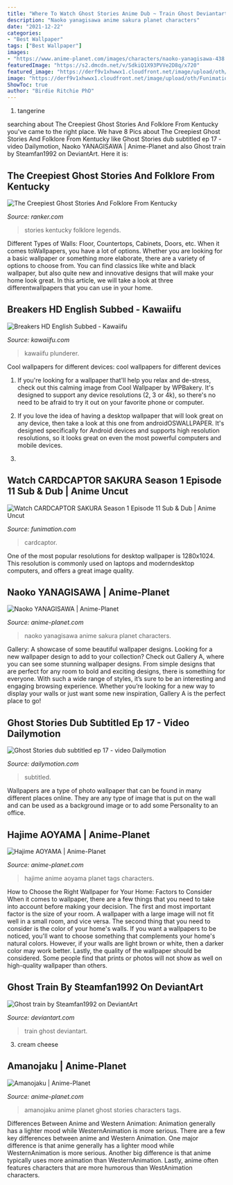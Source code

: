 ```yaml
---
title: "Where To Watch Ghost Stories Anime Dub ~ Train Ghost Deviantart"
description: "Naoko yanagisawa anime sakura planet characters"
date: "2021-12-22"
categories:
- "Best Wallpaper"
tags: ["Best Wallpaper"]
images:
- "https://www.anime-planet.com/images/characters/naoko-yanagisawa-438.jpg"
featuredImage: "https://s2.dmcdn.net/v/SdkiQ1X93PVVe2D8q/x720"
featured_image: "https://derf9v1xhwwx1.cloudfront.net/image/upload/oth/FunimationStoreFront/2194342/English/2194342_English_KeyArt-OfficialVideoImage_24bd8db3-5e8a-ea11-82a8-dd291e252010.jpg"
image: "https://derf9v1xhwwx1.cloudfront.net/image/upload/oth/FunimationStoreFront/2194342/English/2194342_English_KeyArt-OfficialVideoImage_24bd8db3-5e8a-ea11-82a8-dd291e252010.jpg"
ShowToc: true
author: "Birdie Ritchie PhD"
---
```



1. tangerine 

	

		
searching about The Creepiest Ghost Stories And Folklore From Kentucky you've came to the right place. We have 8 Pics about The Creepiest Ghost Stories And Folklore From Kentucky like Ghost Stories dub subtitled ep 17 - video Dailymotion, Naoko YANAGISAWA | Anime-Planet and also Ghost train by Steamfan1992 on DeviantArt. Here it is:
		
    
## The Creepiest Ghost Stories And Folklore From Kentucky

<img loading=lazy src="https://imgix.ranker.com/list_og_img/123/2455673/original/kentucky-creepy-stories-legends-u2?fm=pjpg&amp;q=80" onerror="this.onerror=null;this.src='https://tse3.mm.bing.net/th?id=OIP.eOeV3g33EyR8n2YexluMPQHaD1&amp;pid=15.1';" alt="The Creepiest Ghost Stories And Folklore From Kentucky">

_Source: ranker.com_

>stories kentucky folklore legends. 

	

Different Types of Walls: Floor, Countertops, Cabinets, Doors, etc.
When it comes toWallpapers, you have a lot of options. Whether you are looking for a basic wallpaper or something more elaborate, there are a variety of options to choose from. You can find classics like white and black wallpaper, but also quite new and innovative designs that will make your home look great. In this article, we will take a look at three differentwallpapers that you can use in your home.

    
## Breakers HD English Subbed - Kawaiifu

<img loading=lazy src="https://kawaiifu.com/wp-content/uploads/bfi_thumb/Breakers-Anime-ojjq47wuq07n8hjrwo1atzu3u48nvygetg15xuiw68.jpg" onerror="this.onerror=null;this.src='https://tse2.mm.bing.net/th?id=OIP.3R_QxAmxYy9imBuoQRijOAHaLQ&amp;pid=15.1';" alt="Breakers HD English Subbed - Kawaiifu">

_Source: kawaiifu.com_

>kawaiifu plunderer. 

	

Cool wallpapers for different devices:
cool wallpapers for different devices 

1. If you're looking for a wallpaper that'll help you relax and de-stress, check out this calming image from Cool Wallpaper by WPBakery. It's designed to support any device resolutions (2, 3 or 4k), so there's no need to be afraid to try it out on your favorite phone or computer.

2. If you love the idea of having a desktop wallpaper that will look great on any device, then take a look at this one from androidOSWALLPAPER. It's designed specifically for Android devices and supports high resolution resolutions, so it looks great on even the most powerful computers and mobile devices.

3.

    
## Watch CARDCAPTOR SAKURA Season 1 Episode 11 Sub &amp; Dub | Anime Uncut

<img loading=lazy src="https://derf9v1xhwwx1.cloudfront.net/image/upload/oth/FunimationStoreFront/2194342/English/2194342_English_KeyArt-OfficialVideoImage_24bd8db3-5e8a-ea11-82a8-dd291e252010.jpg" onerror="this.onerror=null;this.src='https://tse1.mm.bing.net/th?id=OIP.Eex6GXSL3l71TAGxh7TZHwHaEK&amp;pid=15.1';" alt="Watch CARDCAPTOR SAKURA Season 1 Episode 11 Sub &amp; Dub | Anime Uncut">

_Source: funimation.com_

>cardcaptor. 

	

One of the most popular resolutions for desktop wallpaper is 1280x1024. This resolution is commonly used on laptops and moderndesktop computers, and offers a great image quality.

    
## Naoko YANAGISAWA | Anime-Planet

<img loading=lazy src="https://www.anime-planet.com/images/characters/naoko-yanagisawa-438.jpg" onerror="this.onerror=null;this.src='https://tse4.mm.bing.net/th?id=OIP.UIKMBFvnETm7fpwmsqE7JAHaKZ&amp;pid=15.1';" alt="Naoko YANAGISAWA | Anime-Planet">

_Source: anime-planet.com_

>naoko yanagisawa anime sakura planet characters. 

	

Gallery: A showcase of some beautiful wallpaper designs.
Looking for a new wallpaper design to add to your collection? Check out Gallery A, where you can see some stunning wallpaper designs. From simple designs that are perfect for any room to bold and exciting designs, there is something for everyone. With such a wide range of styles, it’s sure to be an interesting and engaging browsing experience. Whether you’re looking for a new way to display your walls or just want some new inspiration, Gallery A is the perfect place to go!





	
	
    
## Ghost Stories Dub Subtitled Ep 17 - Video Dailymotion

<img loading=lazy src="https://s2.dmcdn.net/v/SdkiQ1X93PVVe2D8q/x720" onerror="this.onerror=null;this.src='https://tse1.mm.bing.net/th?id=OIP.zwJJ3yLg0C8nMIuSdA35BgHaFj&amp;pid=15.1';" alt="Ghost Stories dub subtitled ep 17 - video Dailymotion">

_Source: dailymotion.com_

>subtitled. 

	



Wallpapers are a type of photo wallpaper that can be found in many different places online. They are any type of image that is put on the wall and can be used as a background image or to add some Personality to an office.

    
## Hajime AOYAMA | Anime-Planet

<img loading=lazy src="http://www.anime-planet.com/images/characters/hajime-aoyama-15149.jpg?t=1284940054" onerror="this.onerror=null;this.src='https://tse2.mm.bing.net/th?id=OIP.l0lKjWGML9EoEWahmAdFewAAAA&amp;pid=15.1';" alt="Hajime AOYAMA | Anime-Planet">

_Source: anime-planet.com_

>hajime anime aoyama planet tags characters. 

	

How to Choose the Right Wallpaper for Your Home: Factors to Consider
When it comes to wallpaper, there are a few things that you need to take into account before making your decision. The first and most important factor is the size of your room. A wallpaper with a large image will not fit well in a small room, and vice versa. 
The second thing that you need to consider is the color of your home's walls. If you want a wallpapers to be noticed, you'll want to choose something that complements your home's natural colors. However, if your walls are light brown or white, then a darker color may work better. 
Lastly, the quality of the wallpaper should be considered. Some people find that prints or photos will not show as well on high-quality wallpaper than others.

    
## Ghost Train By Steamfan1992 On DeviantArt

<img loading=lazy src="https://images-wixmp-ed30a86b8c4ca887773594c2.wixmp.com/i/08b69925-b88e-41be-9437-c73b4b031457/d9f3q54-aee477b4-c1bf-4d8e-9661-391794853f47.jpg/v1/fill/w_1192,h_670,q_70,strp/ghost_train_by_steamfan1992_d9f3q54-pre.jpg" onerror="this.onerror=null;this.src='https://tse3.mm.bing.net/th?id=OIP.1D0h6Qz1XiI9lj5lq7HG_QHaEK&amp;pid=15.1';" alt="Ghost train by Steamfan1992 on DeviantArt">

_Source: deviantart.com_

>train ghost deviantart. 

	

3. cream cheese 

    
## Amanojaku | Anime-Planet

<img loading=lazy src="https://www.anime-planet.com/images/characters/amanojaku-15151.jpg" onerror="this.onerror=null;this.src='https://tse2.mm.bing.net/th?id=OIP.fqGlmU9nTbduve4zXYM7FQAAAA&amp;pid=15.1';" alt="Amanojaku | Anime-Planet">

_Source: anime-planet.com_

>amanojaku anime planet ghost stories characters tags. 

	

Differences Between Anime and Western Animation: Animation generally has a lighter mood while WesternAnimation is more serious.
There are a few key differences between anime and Western Animation. One major difference is that anime generally has a lighter mood while WesternAnimation is more serious. Another big difference is that anime typically uses more animation than WesternAnimation. Lastly, anime often features characters that are more humorous than WestAnimation characters.

